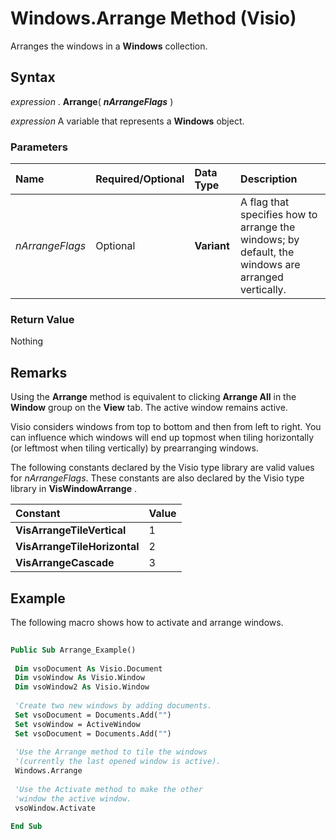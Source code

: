 
# Windows.Arrange Method (Visio)

Arranges the windows in a  **Windows** collection.


## Syntax

 _expression_ . **Arrange**( **_nArrangeFlags_** )

 _expression_ A variable that represents a **Windows** object.


### Parameters



|**Name**|**Required/Optional**|**Data Type**|**Description**|
|:-----|:-----|:-----|:-----|
| _nArrangeFlags_|Optional| **Variant**|A flag that specifies how to arrange the windows; by default, the windows are arranged vertically.|

### Return Value

Nothing


## Remarks

Using the  **Arrange** method is equivalent to clicking **Arrange All** in the **Window** group on the **View** tab. The active window remains active.

Visio considers windows from top to bottom and then from left to right. You can influence which windows will end up topmost when tiling horizontally (or leftmost when tiling vertically) by prearranging windows.

The following constants declared by the Visio type library are valid values for  _nArrangeFlags_. These constants are also declared by the Visio type library in  **VisWindowArrange** .



|**Constant**|**Value**|
|:-----|:-----|
| **VisArrangeTileVertical**|1|
| **VisArrangeTileHorizontal**|2|
| **VisArrangeCascade**|3|

## Example

The following macro shows how to activate and arrange windows.


```vb
 
Public Sub Arrange_Example() 
 
 Dim vsoDocument As Visio.Document 
 Dim vsoWindow As Visio.Window 
 Dim vsoWindow2 As Visio.Window 
 
 'Create two new windows by adding documents. 
 Set vsoDocument = Documents.Add("") 
 Set vsoWindow = ActiveWindow 
 Set vsoDocument = Documents.Add("") 
 
 'Use the Arrange method to tile the windows 
 '(currently the last opened window is active). 
 Windows.Arrange 
 
 'Use the Activate method to make the other 
 'window the active window. 
 vsoWindow.Activate 
 
End Sub 

```

